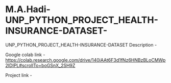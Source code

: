 # M.A.Hadi-UNP_PYTHON_PROJECT_HEALTH-INSURANCE-DATASET-
UNP_PYTHON_PROJECT_HEALTH-INSURANCE-DATASET
Description -

Google colab link - https://colab.research.google.com/drive/140iAAt6F3d1fNz6HNBzBLoCMWp2IDIPL#scrollTo=boGSnX_2SH9Z

Project link -
